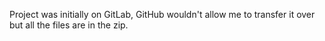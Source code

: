 Project was initially on GitLab, GitHub wouldn't allow me to transfer it over but all the files are in the zip.

